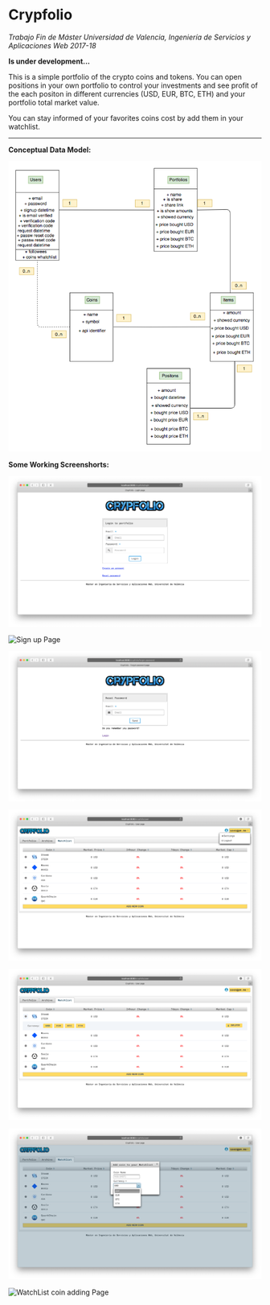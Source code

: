 # Crypfolio

*Trabajo Fin de Máster
Universidad de Valencia, Ingeniería de Servicios y Aplicaciones Web 2017-18*

**Is under development...**

 This is a simple portfolio of the crypto coins and tokens. You can open 
 positions in your own portfolio to control your investments and see profit of the each positon
 in different currencies (USD, EUR, BTC, ETH) and your portfolio total market value.
 
 You can stay informed of your favorites coins cost by add them in your watchlist.

-----

**Conceptual Data Model:**

![Conceptual Data Model](database/CrypFolio-Conceptual_Model_UML.png "Conceptual Data Model")


**Some Working Screenshorts:**

![Login Page](images/login-page.png)

![Sign up Page](images/singup.png)

![Reset Password Page](images/password-reset-page.png)

![WatchList Page](images/whatchlist-page.png)

![WatchList Page-2](images/whatchlist-2-page.png)

![WatchList coin adding Page](images/whatchlist-add-coin-page.png)

![WatchList coin adding Page](images/whatchlist-add-coin-page-2.png)
